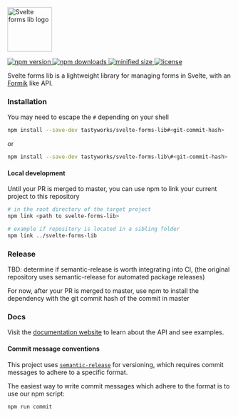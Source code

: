 
<p>
  <img src="https://svelte-forms-lib-sapper-docs.now.sh/logo.png" width="100px" height="100px" title="Svelte forms lib logo" alt="Svelte forms lib logo" />
</p>

<a href="https://www.npmjs.com/package/svelte-forms-lib">
  <img src="https://img.shields.io/npm/v/svelte-forms-lib.svg" alt="npm version">
</a>
<a href="https://www.npmjs.com/package/svelte-forms-lib">
  <img src="https://img.shields.io/npm/dm/svelte-forms-lib.svg" alt="npm downloads">
</a>
<a href="https://bundlephobia.com/result?p=svelte-forms-lib">
  <img src="https://img.shields.io/bundlephobia/min/svelte-forms-lib.svg" alt="minified size">
</a>
<a href="https://opensource.org/licenses/MIT">
  <img src="https://img.shields.io/npm/l/svelte-forms-lib.svg" alt="license">
</a>

Svelte forms lib is a lightweight library for managing forms in Svelte, with an
<a href="https://github.com/jaredpalmer/formik" target="_blank">Formik</a> like API.

### Installation

You may need to escape the `#` depending on your shell

```sh
npm install --save-dev tastyworks/svelte-forms-lib#<git-commit-hash>
```

or

```sh
npm install --save-dev tastyworks/svelte-forms-lib\#<git-commit-hash>
```

#### Local development

Until your PR is merged to master, you can use npm to link your current project to this repository

```sh
# in the root directory of the target project
npm link <path to svelte-forms-lib>

# example if repository is located in a sibling folder
npm link ../svelte-forms-lib
```

### Release

TBD: determine if semantic-release is worth integrating into CI, (the original repository uses semantic-release for automated package releases)

For now, after your PR is merged to master, use npm to install the dependency with the git commit hash of the commit in master

### Docs

Visit the <a href="https://svelte-forms-lib-sapper-docs.now.sh" target="_blank">documentation
website</a> to learn about the API and see examples.

#### Commit message conventions

This project uses [`semantic-release`](https://github.com/semantic-release/semantic-release)
for versioning, which requires commit messages to adhere to a specific format.

The easiest way to write commit messages which adhere to the format is to use
our npm script:

```bash
npm run commit
```
